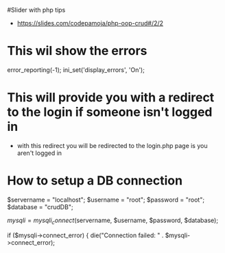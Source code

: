 #Slider with php tips
- https://slides.com/codepamoja/php-oop-crud#/2/2

# This wil show the errors
error_reporting(-1);
ini_set('display_errors', 'On');

# This will provide you with a redirect to the login if someone isn't logged in
- with this redirect you will be redirected to the login.php page is you aren't logged in

<?php 
  session_start(); 

  if ((!isset($_SESSION['gebruikersnaam'])) || isset($_GET['loguit'] )) {
    session_destroy();
    unset($_SESSION['gebruikersnaam']);
    header("location: login.php");
  }
?>


# How to setup a DB connection
$servername = "localhost";
$username = "root";
$password = "root";
$database = "crudDB";

$mysqli = mysqli_connect($servername, $username, $password, $database);

if ($mysqli->connect_error) {
    die("Connection failed: " . $mysqli->connect_error);
